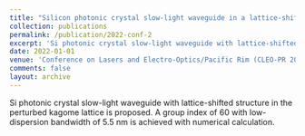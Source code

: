 ```yaml
---
title: "Silicon photonic crystal slow-light waveguide in a lattice-shifted perturbed kagome lattice"
collection: publications
permalink: /publication/2022-conf-2
excerpt: 'Si photonic crystal slow-light waveguide with lattice-shifted structure in the perturbed kagome lattice is proposed. A group index of 60 with low-dispersion bandwidth of 5.5 nm is achieved with numerical calculation.'
date: 2022-01-01
venue: 'Conference on Lasers and Electro-Optics/Pacific Rim (CLEO-PR 2022)'
comments: false
layout: archive
---
```

Si photonic crystal slow-light waveguide with lattice-shifted structure in the perturbed kagome lattice is proposed. A group index of 60 with low-dispersion bandwidth of 5.5 nm is achieved with numerical calculation.
